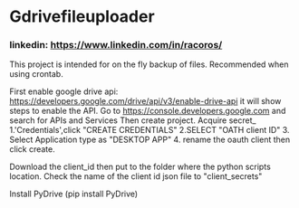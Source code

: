 # Gdrivefileuploader

### linkedin: https://www.linkedin.com/in/racoros/

This project is intended for on the fly backup of files.
Recommended when using crontab.

First enable google drive api: https://developers.google.com/drive/api/v3/enable-drive-api
it will show steps to enable the API.
Go to https://console.developers.google.com and search for APIs and Services
Then create project.
Acquire secret_
1.'Credentials',click "CREATE CREDENTIALS"
2.SELECT "OATH client ID"
3. Select Application type as "DESKTOP APP"
4. rename the oauth client then click create.

Download the client_id then put to the folder where the python scripts location.
Check the name of the client id json file to "client_secrets"

Install PyDrive (pip install PyDrive)
